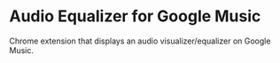 # Audio Equalizer for Google Music

Chrome extension that displays an audio visualizer/equalizer on Google Music.
